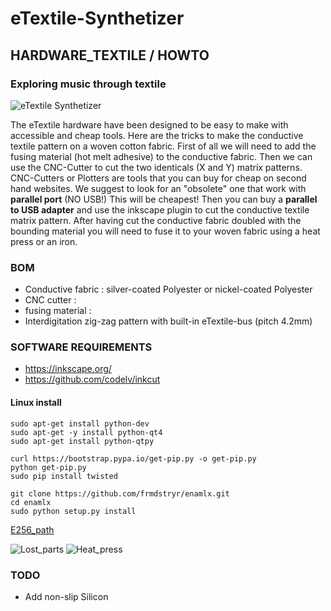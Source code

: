 # eTextile-Synthetizer
## HARDWARE_TEXTILE / HOWTO
### Exploring music through textile

![eTextile Synthetizer](https://farm1.staticflickr.com/798/40904680852_d5c9b1b35d_z_d.jpg)

The eTextile hardware have been designed to be easy to make with accessible and cheap tools.
Here are the tricks to make the conductive textile pattern on a woven cotton fabric.
First of all we will need to add the fusing material (hot melt adhesive) to the conductive fabric.
Then we can use the CNC-Cutter to cut the two identicals (X and Y) matrix patterns.
CNC-Cutters or Plotters are tools that you can buy for cheap on second hand websites.
We suggest to look for an "obsolete" one that work with **parallel port** (NO USB!) This will be cheapest!
Then you can buy a **parallel to USB adapter** and use the inkscape plugin to cut the conductive textile matrix pattern.
After having cut the conductive fabric doubled with the bounding material you will need to fuse it to your woven fabric using a 
heat press or an iron.

### BOM
- Conductive fabric : silver-coated Polyester or nickel-coated Polyester
- CNC cutter : 
- fusing material : 
- Interdigitation zig-zag pattern with built-in eTextile-bus (pitch 4.2mm)

### SOFTWARE REQUIREMENTS
- https://inkscape.org/
- https://github.com/codelv/inkcut

#### Linux install
```
sudo apt-get install python-dev
sudo apt-get -y install python-qt4
sudo apt-get install python-qtpy

curl https://bootstrap.pypa.io/get-pip.py -o get-pip.py
python get-pip.py
sudo pip install twisted

git clone https://github.com/frmdstryr/enamlx.git
cd enamlx
sudo python setup.py install
```

[E256_path](./E256_path.svg)

![Lost_parts](https://live.staticflickr.com/65535/48791432428_cccc5ecaf6_c_d.jpg)
![Heat_press](https://live.staticflickr.com/65535/48791938502_d166d7a995_c_d.jpg)


### TODO
- Add non-slip Silicon
